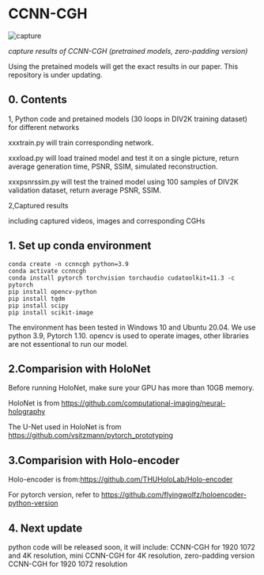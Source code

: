 # CCNN-CGH

![capture](https://user-images.githubusercontent.com/57349703/173181176-ffaf9eb5-addc-4b95-bb6d-ecd2252f09ea.png)

*capture results of CCNN-CGH (pretrained models, zero-padding version)*

Using the pretained models will get the exact results in our paper. This repository is under updating.

## 0. Contents

1, Python code and pretained models (30 loops in DIV2K training dataset) for different networks 

xxxtrain.py will train corresponding network.

xxxload.py will load trained model and test it on a single picture, return average generation time, PSNR, SSIM, simulated reconstruction.

xxxpsnrssim.py will test the trained model using 100 samples of DIV2K validation dataset, return average PSNR, SSIM.

2,Captured results

including captured videos, images and corresponding CGHs

## 1. Set up conda environment 

```
conda create -n ccnncgh python=3.9
conda activate ccnncgh
conda install pytorch torchvision torchaudio cudatoolkit=11.3 -c pytorch
pip install opencv-python
pip install tqdm
pip install scipy
pip install scikit-image
```             

The environment has been tested in Windows 10 and Ubuntu 20.04. We use python 3.9, Pytorch 1.10. opencv is used to operate images, other libraries are not essentional to run our model.

## 2.Comparision with HoloNet

Before running HoloNet, make sure your GPU has more than 10GB memory.

HoloNet is from https://github.com/computational-imaging/neural-holography

The U-Net used in HoloNet is from https://github.com/vsitzmann/pytorch_prototyping

## 3.Comparision with Holo-encoder

Holo-encoder is from:https://github.com/THUHoloLab/Holo-encoder

For pytorch version, refer to https://github.com/flyingwolfz/holoencoder-python-version

## 4. Next update
python code will be released soon, it will include: CCNN-CGH for 1920 1072 and 4K resolution, mini CCNN-CGH for 4K resolution, zero-padding version CCNN-CGH for 1920 1072 resolution
